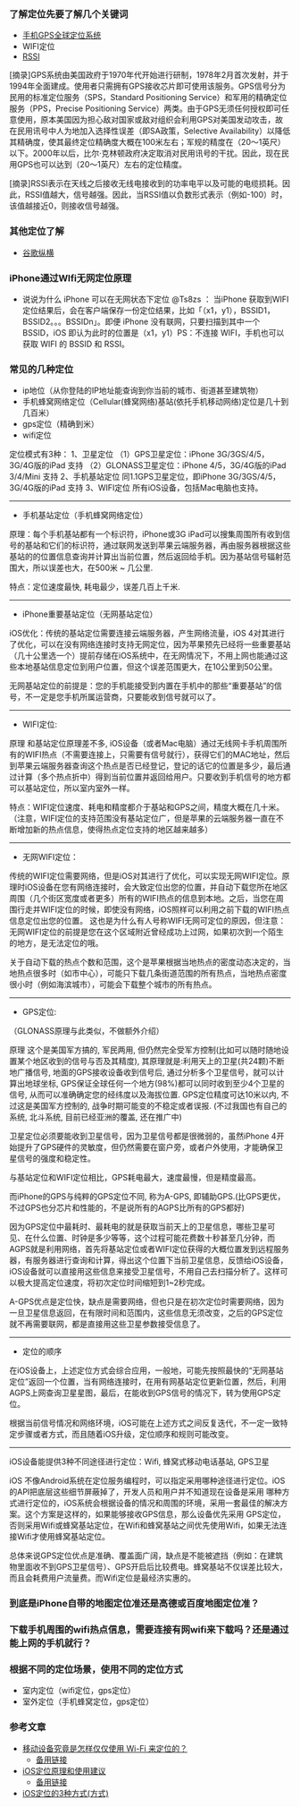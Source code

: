 ### 了解定位先要了解几个关键词
* [手机GPS全球定位系统](https://zh.wikipedia.org/wiki/%E5%85%A8%E7%90%83%E5%AE%9A%E4%BD%8D%E7%B3%BB%E7%BB%9F)
* WIFI定位
* [RSSI](https://en.wikipedia.org/wiki/Received_signal_strength_indication)

[摘录]GPS系统由美国政府于1970年代开始进行研制，1978年2月首次发射，并于1994年全面建成。使用者只需拥有GPS接收芯片即可使用该服务。GPS信号分为民用的标准定位服务（SPS，Standard Positioning Service）和军用的精确定位服务（PPS，Precise Positioning Service）两类。由于GPS无须任何授权即可任意使用，原本美国因为担心敌对国家或敌对组织会利用GPS对美国发动攻击，故在民用讯号中人为地加入选择性误差（即SA政策，Selective Availability）以降低其精确度，使其最终定位精确度大概在100米左右；军规的精度在（20～1英尺）以下。2000年以后，比尔·克林顿政府决定取消对民用讯号的干扰。因此，现在民用GPS也可以达到（20～1英尺）左右的定位精度。

[摘录]RSSI表示在天线之后接收无线电接收到的功率电平以及可能的电缆损耗。因此，RSSI值越大，信号越强。因此，当RSSI值以负数形式表示（例如-100）时，该值越接近0，则接收信号越强。

### 其他定位了解
* [谷歌纵横](https://zh.wikipedia.org/wiki/Google%E5%AE%9A%E4%BD%8D)

### iPhone通过WIfi无网定位原理
* 说说为什么 iPhone 可以在无网状态下定位 @Ts8zs ： 当iPhone 获取到WIFI 定位结果后，会在客户端保存一份定位结果，比如「（x1，y1），BSSID1，BSSID2。。。BSSIDn」。即便 iPhone 没有联网，只要扫描到其中一个 BSSID，iOS 即认为此时的位置是（x1，y1）PS：不连接 WIFI，手机也可以获取 WIFI 的 BSSID 和 RSSI。

### 常见的几种定位
* ip地位（从你登陆的IP地址能查询到你当前的城市、街道甚至建筑物）
* 手机蜂窝网络定位（Cellular(蜂窝网络)基站(依托手机移动网络)定位是几十到几百米）
* gps定位（精确到米）
* wifi定位

定位模式有3种：
1、卫星定位
（1）GPS卫星定位：iPhone 3G/3GS/4/5，3G/4G版的iPad 支持
（2）GLONASS卫星定位：iPhone 4/5，3G/4G版的iPad 3/4/Mini 支持
2、手机基站定位
同1.1GPS卫星定位，即iPhone 3G/3GS/4/5，3G/4G版的iPad 支持
3、WIFI定位
所有iOS设备，包括Mac电脑也支持。

---

* 手机基站定位（手机蜂窝网络定位）

原理：每个手机基站都有一个标识符，iPhone或3G iPad可以搜集周围所有收到信号的基站和它们的标识符，通过联网发送到苹果云端服务器，再由服务器根据这些基站的的位置信息查询并计算出当前位置，然后返回给手机。因为基站信号辐射范围大，所以误差也大，在500米 ~ 几公里.

特点：定位速度最快, 耗电最少，误差几百上千米.

---

* iPhone重要基站定位（无网基站定位）

iOS优化：传统的基站定位需要连接云端服务器，产生网络流量，iOS 4对其进行了优化，可以在没有网络连接时支持无网定位，因为苹果预先已经将一些重要基站（几十公里选一个）提前存储在iOS系统中，在无网情况下，不用上网也能通过这些本地基站信息定位到用户位置，但这个误差范围更大，在10公里到50公里。

无网基站定位的前提是：您的手机能接受到内置在手机中的那些“重要基站”的信号，不一定是您手机所属运营商，只要能收到信号就可以了。 

---

* WIFI定位:

原理
和基站定位原理差不多, iOS设备（或者Mac电脑）通过无线网卡手机周围所有的WIFI热点（不需要连接上，只需要有信号就行），获得它们的MAC地址，然后到苹果云端服务器查询这个热点是否已经登记，登记的话它的位置是多少，最后通过计算（多个热点折中）得到当前位置并返回给用户。只要收到手机信号的地方都可以基站定位，所以室内室外一样。

特点：WIFI定位速度、耗电和精度都介于基站和GPS之间，精度大概在几十米。（注意，WIFI定位的支持范围没有基站定位广，但是苹果的云端服务器一直在不断增加新的热点信息，使得热点定位支持的地区越来越多）

---

* 无网WIFI定位：

传统的WIFI定位需要网络，但是iOS对其进行了优化，可以实现无网WIFI定位。原理时iOS设备在您有网络连接时，会大致定位出您的位置，并自动下载您所在地区周围（几个街区宽度或者更多）所有的WIFI热点的信息到本地。之后，当您在周围行走并WIFI定位的时候，即使没有网络，iOS照样可以利用之前下载的WIFI热点信息定位出您的位置。
这也是为什么有人号称WIFI无网可定位的原因，但注意：无网WIFI定位的前提是您在这个区域附近曾经成功上过网，如果初次到一个陌生的地方，是无法定位的哦。

关于自动下载的热点个数和范围，这个是苹果根据当地热点的密度动态决定的，当地热点很多时（如市中心），可能只下载几条街道范围的所有热点，当地热点密度很小时（例如海滨城市），可能会下载整个城市的所有热点。

---

* GPS定位:

（GLONASS原理与此类似，不做额外介绍）

原理
这个是美国军方搞的, 军民两用, 但仍然完全受军方控制(比如可以随时随地设置某个地区收到的信号与否及其精度), 其原理就是:利用天上的卫星(共24颗)不断地广播信号, 地面的GPS接收设备收到信号后, 通过分析多个卫星信号，就可以计算出地球坐标, GPS保证全球任何一个地方(98%)都可以同时收到至少4个卫星的信号, 从而可以准确确定您的经纬度以及海拔位置. GPS定位精度可达10米以内, 不过这是美国军方控制的, 战争时期可能变的不稳定或者误报. (不过我国也有自己的系统, 北斗系统, 目前已经亚洲的覆盖, 还在推广中)

卫星定位必须要能收到卫星信号，因为卫星信号都是很微弱的，虽然iPhone 4开始提升了GPS硬件的灵敏度，但仍然需要在窗户旁，或者户外使用，才能确保卫星信号的强度和稳定性。

与基站定位和WIFI定位相比，GPS耗电最大，速度最慢，但是精度最高。

而iPhone的GPS与纯粹的GPS定位不同, 称为A-GPS, 即辅助GPS.(比GPS更优，不过GPS也分芯片和性能的，不是说所有的AGPS比所有的GPS都好)

因为GPS定位中最耗时、最耗电的就是获取当前天上的卫星信息，哪些卫星可见、在什么位置、时钟是多少等等，这个过程可能花费数十秒甚至几分钟，而AGPS就是利用网络，首先将基站定位或者WIFI定位获得的大概位置发到远程服务器，有服务器进行查询和计算，得出这个位置下当前卫星信息，反馈给iOS设备，iOS设备就可以直接用这些信息来接受卫星信号，不用自己去扫描分析了。这样可以极大提高定位速度，将初次定位时间缩短到1~2秒完成。

A-GPS优点是定位快，缺点是需要网络，但也只是在初次定位时需要网络，因为一旦卫星信息返回，在有限时间和范围内，这些信息无须改变，之后的GPS定位就不再需要联网，都是直接用这些卫星参数接受信息了。

---

* 定位的顺序
  
在iOS设备上，上述定位方式会综合应用，一般地，可能先按照最快的“无网基站定位”返回一个位置，当有网络连接时，在用有网基站定位更新位置，然后，利用AGPS上网查询卫星星图，最后，在能收到GPS信号的情况下，转为使用GPS定位。

根据当前信号情况和网络环境，iOS可能在上述方式之间反复迭代，不一定一致特定步骤或者方式，而且随着iOS升级，定位顺序和规则可能改变。

---

iOS设备能提供3种不同途径进行定位：Wifi, 蜂窝式移动电话基站, GPS卫星

iOS 不像Android系统在定位服务编程时，可以指定采用哪种途径进行定位。iOS的API把底层这些细节屏蔽掉了，开发人员和用户并不知道现在设备是采用 哪种方式进行定位的，iOS系统会根据设备的情况和周围的环境，采用一套最佳的解决方案。这个方案是这样的，如果能够接收GPS信息，那么设备优先采用 GPS定位，否则采用Wifi或蜂窝基站定位，在Wifi和蜂窝基站之间优先使用Wifi，如果无法连接Wifi才使用蜂窝基站定位。

总体来说GPS定位优点是准确、覆盖面广阔，缺点是不能被遮挡（例如：在建筑物里面收不到GPS卫星信号）、GPS开启后比较费电。蜂窝基站不仅误差比较大，而且会耗费用户流量费。而Wifi定位是最经济实惠的。

### 到底是iPhone自带的地图定位准还是高德或百度地图定位准？

### 下载手机周围的wifi热点信息，需要连接有网wifi来下载吗？还是通过能上网的手机就行？

### 根据不同的定位场景，使用不同的定位方式
* 室内定位（wifi定位，gps定位）
* 室外定位（手机蜂窝定位，gps定位）

### 参考文章
* [移动设备究竟是怎样仅仅使用 Wi-Fi 来定位的？](https://www.zhihu.com/question/20355764)
  * [备用链接](https://app.yinxiang.com/shard/s35/nl/9757212/ad87a21b-7dfa-4dcb-87f7-7657c123dd10)
* [iOS定位原理和使用建议](https://blog.csdn.net/doubleuto/article/details/40080533)
  * [备用链接](https://app.yinxiang.com/shard/s35/nl/9757212/7ccfc1ae-2dff-4204-9af8-410c33779a4b?title=iOS%E5%AE%9A%E4%BD%8D%E5%8E%9F%E7%90%86%E5%92%8C%E4%BD%BF%E7%94%A8%E5%BB%BA%E8%AE%AE_YearnWang%E7%9A%84%E4%B8%93%E6%A0%8F-CSDN%E5%8D%9A%E5%AE%A2)
* [iOS定位的3种方式(方式)](https://www.jianshu.com/p/4e0ce298117b)